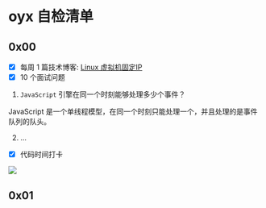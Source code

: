 # oyx 自检清单

## 0x00

- [x] 每周 1 篇技术博客: [Linux 虚拟机固定IP](https://adameta.top/archives/LinuxStaticIP.html)
- [x] 10 个面试问题
1. `JavaScript` 引擎在同一个时刻能够处理多少个事件？

JavaScript 是一个单线程模型，在同一个时刻只能处理一个，并且处理的是事件队列的队头。

2. ...

- [x] 代码时间打卡

![](https://gitee.com/adameta/img/raw/master/1596179827_20200731151656939_21987.png)

## 0x01

